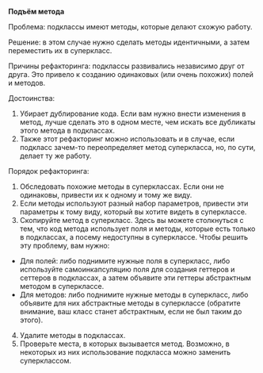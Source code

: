 <strong>Подъём метода</strong>

Проблема: подклассы имеют методы, которые делают схожую работу.

Решение: в этом случае нужно сделать методы идентичными, а затем переместить их в суперкласс.

Причины рефакторинга: подклассы развивались независимо друг от друга. Это привело к созданию одинаковых (или очень похожих) полей и методов.

Достоинства:

1. Убирает дублирование кода. Если вам нужно внести изменения в метод, лучше сделать это в одном месте, чем искать все дубликаты этого метода в подклассах.
2. Также этот рефакторинг можно использовать и в случае, если подкласс зачем-то переопределяет метод суперкласса, но, по сути, делает ту же работу.

Порядок рефакторинга:

1. Обследовать похожие методы в суперклассах. Если они не одинаковы, привести их к одному и тому же виду.
2. Если методы используют разный набор параметров, привести эти параметры к тому виду, который вы хотите видеть в суперклассе.
3. Скопируйте метод в суперкласс. Здесь вы можете столкнуться с тем, что код метода использует поля и методы, которые есть только в подклассах, а посему недоступны в суперклассе. Чтобы решить эту проблему, вам нужно:
 - Для полей: либо поднимите нужные поля в суперкласс, либо используйте самоинкапсуляцию поля для создания геттеров и сеттеров в подклассах, а затем объявите эти геттеры абстрактным методом в суперклассе.
 - Для методов: либо поднимите нужные методы в суперкласс, либо объявите для них абстрактные методы в суперклассе (обратите внимание, ваш класс станет абстрактным, если не был таким до этого).
4. Удалите методы в подклассах.
5. Проверьте места, в которых вызывается метод. Возможно, в некоторых из них использование подкласса можно заменить суперклассом.
